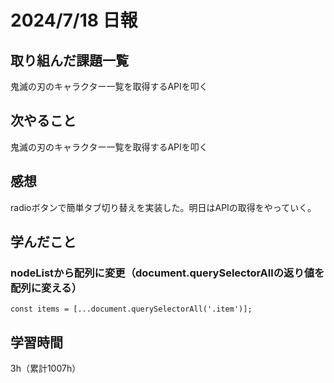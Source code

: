 # 2024/7/18 日報
## 取り組んだ課題一覧
鬼滅の刃のキャラクター一覧を取得するAPIを叩く

## 次やること
鬼滅の刃のキャラクター一覧を取得するAPIを叩く


## 感想
radioボタンで簡単タブ切り替えを実装した。明日はAPIの取得をやっていく。


## 学んだこと
### nodeListから配列に変更（document.querySelectorAllの返り値を配列に変える）
```
const items = [...document.querySelectorAll('.item')];
```


## 学習時間
3h（累計1007h）
